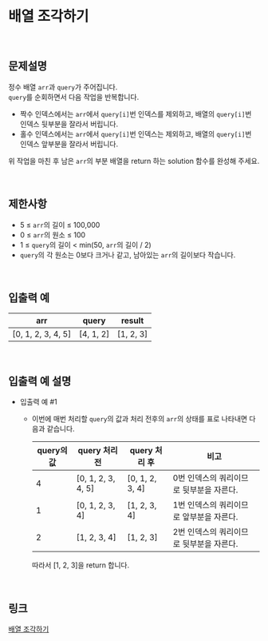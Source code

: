 # 배열 조각하기

<br>

## 문제설명
정수 배열 `arr`과 `query`가 주어집니다.<br>
`query`를 순회하면서 다음 작업을 반복합니다.

- 짝수 인덱스에서는 `arr`에서 `query[i]`번 인덱스를 제외하고, 배열의 `query[i]`번 인덱스 뒷부분을 잘라서 버립니다.
- 홀수 인덱스에서는 `arr`에서 `query[i]`번 인덱스는 제외하고, 배열의 `query[i]`번 인덱스 앞부분을 잘라서 버립니다.

위 작업을 마친 후 남은 `arr`의 부분 배열을 return 하는 solution 함수를 완성해 주세요.

<br>

## 제한사항
- 5 ≤ `arr`의 길이 ≤ 100,000
- 0 ≤ `arr`의 원소 ≤ 100
- 1 ≤ `query`의 길이 < min(50, `arr`의 길이 / 2)
- `query`의 각 원소는 0보다 크거나 같고, 남아있는 `arr`의 길이보다 작습니다.

<br>

## 입출력 예
| arr | query | result |
|---|---|---|
| [0, 1, 2, 3, 4, 5] | [4, 1, 2] | [1, 2, 3] |

<br>

## 입출력 예 설명
- 입출력 예 #1
    - 이번에 매번 처리할 `query`의 값과 처리 전후의 `arr`의 상태를 표로 나타내면 다음과 같습니다.

        | query의 값 | query 처리 전 | query 처리 후 | 비고 |
        |---|---|---|---|
        | 4 | [0, 1, 2, 3, 4, 5] | [0, 1, 2, 3, 4] | 0번 인덱스의 쿼리이므로 뒷부분을 자른다. |
        | 1 | [0, 1, 2, 3, 4] | [1, 2, 3, 4] | 1번 인덱스의 쿼리이므로 앞부분을 자른다. |
        | 2 | [1, 2, 3, 4] | [1, 2, 3] | 2번 인덱스의 쿼리이므로 뒷부분을 자른다. |

        따라서 [1, 2, 3]을 return 합니다.

<br>

## 링크
[배열 조각하기](https://school.programmers.co.kr/learn/courses/30/lessons/181893)
